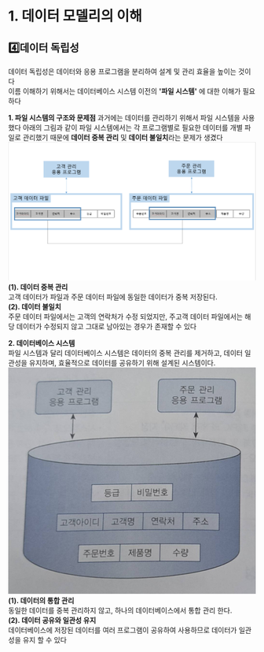 # 1. 데이터 모델리의 이해
## 4️⃣데이터 독립성
데이터 독립성은 데이터와 응용 프로그램을 분리하여 설계 및 관리 효율을 높이는 것이다<br>
이름 이해하기 위해서는 데이터베이스 시스템 이전의 **'파일 시스템'** 에 대한 이해가 필요하다

**1. 파일 시스템의 구조와 문제점**
과거에는 데이터를 관리하기 위해서 파일 시스템을 사용했다 아래의 그림과 같이 파일 시스템에서는 각 프로그램별로 필요한 데이터를 개별 파일로 관리했기 때문에 **데이터 중복 관리** 및 **데이터 불일치**라는 문제가 생겼다
![alt text](image.png)
**(1). 데이터 중복 관리**<br>
고객 데이터가 파일과 주문 데이터 파일에 동일한 데이터가 중복 저장된다.<br>
**(2). 데이터 불일치**<br>
주문 데이터 파일에서는 고객의 연락처가 수정 되었지만, 주고객 데이터 파일에서는 해당 데이터가 수정되지 않고 그대로 남아있는 경우가 존재할 수 있다

**2. 데이터베이스 시스템**<br>
파일 시스템과 달리 데이터베이스 시스템은 데이터의 중복 관리를 제거하고, 데이터 일관성을 유지하며, 효율적으로 데이터를 공유하기 위해 설계된 시스템이다.
![alt text](20250618_200434-1.jpg)<br>
**(1). 데이터의 통합 관리**<br>
동일한 데이터를 중복 관리하지 않고, 하나의 데이터베이스에서 통합 관리 한다.<br>
**(2). 데이터 공유와 일관성 유지**<br>
데이터베이스에 저장된 데이터를 여러 프로그램이 공유하여 사용하므로 데이터가 일관성을 유지 할 수 있다